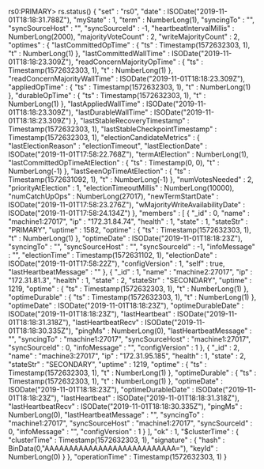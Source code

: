rs0:PRIMARY> rs.status()
{
	"set" : "rs0",
	"date" : ISODate("2019-11-01T18:18:31.788Z"),
	"myState" : 1,
	"term" : NumberLong(1),
	"syncingTo" : "",
	"syncSourceHost" : "",
	"syncSourceId" : -1,
	"heartbeatIntervalMillis" : NumberLong(2000),
	"majorityVoteCount" : 2,
	"writeMajorityCount" : 2,
	"optimes" : {
		"lastCommittedOpTime" : {
			"ts" : Timestamp(1572632303, 1),
			"t" : NumberLong(1)
		},
		"lastCommittedWallTime" : ISODate("2019-11-01T18:18:23.309Z"),
		"readConcernMajorityOpTime" : {
			"ts" : Timestamp(1572632303, 1),
			"t" : NumberLong(1)
		},
		"readConcernMajorityWallTime" : ISODate("2019-11-01T18:18:23.309Z"),
		"appliedOpTime" : {
			"ts" : Timestamp(1572632303, 1),
			"t" : NumberLong(1)
		},
		"durableOpTime" : {
			"ts" : Timestamp(1572632303, 1),
			"t" : NumberLong(1)
		},
		"lastAppliedWallTime" : ISODate("2019-11-01T18:18:23.309Z"),
		"lastDurableWallTime" : ISODate("2019-11-01T18:18:23.309Z")
	},
	"lastStableRecoveryTimestamp" : Timestamp(1572632303, 1),
	"lastStableCheckpointTimestamp" : Timestamp(1572632303, 1),
	"electionCandidateMetrics" : {
		"lastElectionReason" : "electionTimeout",
		"lastElectionDate" : ISODate("2019-11-01T17:58:22.768Z"),
		"termAtElection" : NumberLong(1),
		"lastCommittedOpTimeAtElection" : {
			"ts" : Timestamp(0, 0),
			"t" : NumberLong(-1)
		},
		"lastSeenOpTimeAtElection" : {
			"ts" : Timestamp(1572631092, 1),
			"t" : NumberLong(-1)
		},
		"numVotesNeeded" : 2,
		"priorityAtElection" : 1,
		"electionTimeoutMillis" : NumberLong(10000),
		"numCatchUpOps" : NumberLong(27017),
		"newTermStartDate" : ISODate("2019-11-01T17:58:23.276Z"),
		"wMajorityWriteAvailabilityDate" : ISODate("2019-11-01T17:58:24.134Z")
	},
	"members" : [
		{
			"_id" : 0,
			"name" : "machine1:27017",
			"ip" : "172.31.84.74",
			"health" : 1,
			"state" : 1,
			"stateStr" : "PRIMARY",
			"uptime" : 1582,
			"optime" : {
				"ts" : Timestamp(1572632303, 1),
				"t" : NumberLong(1)
			},
			"optimeDate" : ISODate("2019-11-01T18:18:23Z"),
			"syncingTo" : "",
			"syncSourceHost" : "",
			"syncSourceId" : -1,
			"infoMessage" : "",
			"electionTime" : Timestamp(1572631102, 1),
			"electionDate" : ISODate("2019-11-01T17:58:22Z"),
			"configVersion" : 1,
			"self" : true,
			"lastHeartbeatMessage" : ""
		},
		{
			"_id" : 1,
			"name" : "machine2:27017",
			"ip" : "172.31.81.3",
			"health" : 1,
			"state" : 2,
			"stateStr" : "SECONDARY",
			"uptime" : 1219,
			"optime" : {
				"ts" : Timestamp(1572632303, 1),
				"t" : NumberLong(1)
			},
			"optimeDurable" : {
				"ts" : Timestamp(1572632303, 1),
				"t" : NumberLong(1)
			},
			"optimeDate" : ISODate("2019-11-01T18:18:23Z"),
			"optimeDurableDate" : ISODate("2019-11-01T18:18:23Z"),
			"lastHeartbeat" : ISODate("2019-11-01T18:18:31.318Z"),
			"lastHeartbeatRecv" : ISODate("2019-11-01T18:18:30.335Z"),
			"pingMs" : NumberLong(0),
			"lastHeartbeatMessage" : "",
			"syncingTo" : "machine1:27017",
			"syncSourceHost" : "machine1:27017",
			"syncSourceId" : 0,
			"infoMessage" : "",
			"configVersion" : 1
		},
		{
			"_id" : 2,
			"name" : "machine3:27017",
			"ip" : "172.31.95.185",
			"health" : 1,
			"state" : 2,
			"stateStr" : "SECONDARY",
			"uptime" : 1219,
			"optime" : {
				"ts" : Timestamp(1572632303, 1),
				"t" : NumberLong(1)
			},
			"optimeDurable" : {
				"ts" : Timestamp(1572632303, 1),
				"t" : NumberLong(1)
			},
			"optimeDate" : ISODate("2019-11-01T18:18:23Z"),
			"optimeDurableDate" : ISODate("2019-11-01T18:18:23Z"),
			"lastHeartbeat" : ISODate("2019-11-01T18:18:31.318Z"),
			"lastHeartbeatRecv" : ISODate("2019-11-01T18:18:30.335Z"),
			"pingMs" : NumberLong(0),
			"lastHeartbeatMessage" : "",
			"syncingTo" : "machine1:27017",
			"syncSourceHost" : "machine1:27017",
			"syncSourceId" : 0,
			"infoMessage" : "",
			"configVersion" : 1
		}
	],
	"ok" : 1,
	"$clusterTime" : {
		"clusterTime" : Timestamp(1572632303, 1),
		"signature" : {
			"hash" : BinData(0,"AAAAAAAAAAAAAAAAAAAAAAAAAAA="),
			"keyId" : NumberLong(0)
		}
	},
	"operationTime" : Timestamp(1572632303, 1)
}
